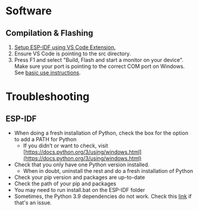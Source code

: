 # Software

## Compilation & Flashing
1. [Setup ESP-IDF using VS Code Extension.](https://github.com/espressif/vscode-esp-idf-extension/blob/HEAD/docs/tutorial/install.md)
2. Ensure VS Code is pointing to the src directory.
3. Press F1 and select "Build, Flash and start a monitor on your device". Make sure your port is pointing to the correct COM port on Windows. See [basic use instructions](https://github.com/espressif/vscode-esp-idf-extension/blob/2332c89d2a316bff7ce2677c235459e062b579db/docs/tutorial/basic_use.md).

# Troubleshooting

## ESP-IDF
- When doing a fresh installation of Python, check the box for the option to add a PATH for Python
  - If you didn’t or want to check, visit [https://docs.python.org/3/using/windows.html](https://docs.python.org/3/using/windows.html)
- Check that you only have one Python version installed.
  - When in doubt, uninstall the rest and do a fresh installation of Python
- Check your pip version and packages are up-to-date
- Check the path of your pip and packages
- You may need to run install.bat on the ESP-IDF folder
- Sometimes, the Python 3.9 dependencies do not work. Check this [link](https://github.com/espressif/esp-idf/issues/6111) if that's an issue.
